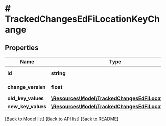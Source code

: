 # # TrackedChangesEdFiLocationKeyChange

## Properties

Name | Type | Description | Notes
------------ | ------------- | ------------- | -------------
**id** | **string** | Resource identifier | [optional]
**change_version** | **float** | Change version | [optional]
**old_key_values** | [**\Resources\Model\TrackedChangesEdFiLocationKey**](TrackedChangesEdFiLocationKey.md) |  | [optional]
**new_key_values** | [**\Resources\Model\TrackedChangesEdFiLocationKey**](TrackedChangesEdFiLocationKey.md) |  | [optional]

[[Back to Model list]](../../README.md#models) [[Back to API list]](../../README.md#endpoints) [[Back to README]](../../README.md)
